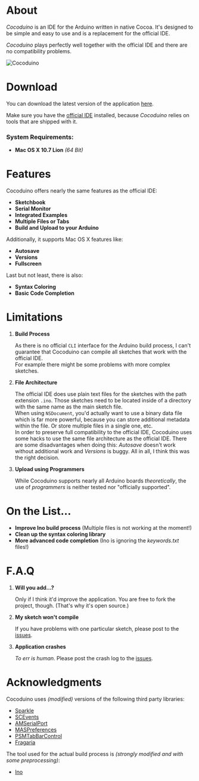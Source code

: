 # About

*Cocoduino* is an IDE for the Arduino written in native Cocoa. It's designed to be simple and easy to use and is a replacement for the official IDE.

*Cocoduino* plays perfectly well together with the official IDE and there are no compatibility problems.

![Cocoduino](http://fabian-kreiser.com/downloads/cocoduino.png)

# Download

You can download the latest version of the application [here](DOWNLOADLINK).

Make sure you have the [official IDE](http://arduino.cc/en/Main/Software) installed, because *Cocoduino* relies on tools that are shipped with it.

### System Requirements:

* **Mac OS X 10.7 Lion** *(64 Bit)*

# Features

Cocoduino offers nearly the same features as the official IDE:

* **Sketchbook**
* **Serial Monitor**
* **Integrated Examples**
* **Multiple Files or Tabs**
* **Build and Upload to your Arduino**

Additionally, it supports Mac OS X features like:

* **Autosave**
* **Versions**
* **Fullscreen**

Last but not least, there is also:

* **Syntax Coloring**
* **Basic Code Completion**

# Limitations

1. **Build Process**
    
    As there is no official `CLI` interface for the Arduino build process, I can't guarantee that Cocoduino can compile all sketches that work with the official IDE.  
    For example there might be some problems with more complex sketches.

2. **File Architecture**
    
    The official IDE does use plain text files for the sketches with the path extension `.ino`. Those sketches need to be located inside of a directory with the same name as the main sketch file.  
    When using `NSDocument`, you'd actually want to use a binary data file which is far more powerful, because you can store additional metadata within the file. Or store multiple files in a single one, etc.  
    In order to preserve full compatibility to the official IDE, Cocoduino uses some hacks to use the same file architecture as the official IDE. There are some disadvantages when doing this: *Autosave* doesn't work without additional work and *Versions* is buggy. All in all, I think this was the right decision.

3. **Upload using Programmers**

    While Cocoduino supports nearly all Arduino boards *theoretically*, the use of *programmers* is neither tested nor "officially supported".

# On the List…

* **Improve Ino build process** (Multiple files is not working at the moment!)
* **Clean up the syntax coloring library**
* **More advanced code completion** (Ino is ignoring the *keywords.txt* files!)

# F.A.Q

1. **Will you add…?**

    Only if I think it'd improve the application. You are free to fork the project, though. (That's why it's open source.)

2. **My sketch won't compile**

    If you have problems with one particular sketch, please post to the [issues](https://github.com/fabiankr/Cocoduino/issues).

3. **Application crashes**

    *To err is human*. Please post the crash log to the [issues](https://github.com/fabiankr/Cocoduino/issues).

# Acknowledgments

Cocoduino uses *(modified)* versions of the following third party libraries:

* [Sparkle](http://sparkle.andymatuschak.org/)
* [SCEvents](http://stuconnolly.com/projects/code/)
* [AMSerialPort](http://www.harmless.de/cocoa-code.php)
* [MASPreferences](https://github.com/shpakovski/MASPreferences)
* [PSMTabBarControl](http://www.positivespinmedia.com/dev/PSMTabBarControl.html)
* [Fragaria](https://github.com/mugginsoft/Fragaria)

The tool used for the actual build process is *(strongly modified and with some preprocessing)*:

* [Ino](http://inotool.org/)
